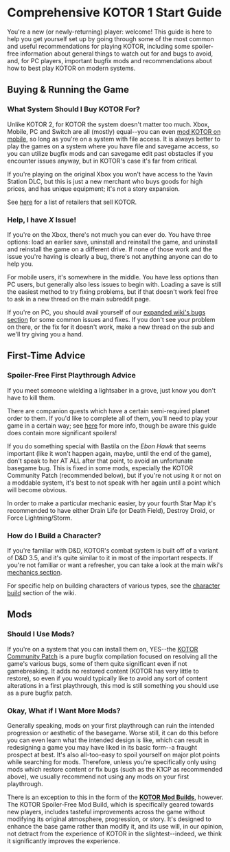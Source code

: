 # Comprehensive KOTOR 1 Start Guide

You're a new (or newly-returning) player: welcome! This guide is here to help you get yourself set up by going through some of the most common and useful recommendations for playing KOTOR, including some spoiler-free information about general things to watch out for and bugs to avoid, and, for PC players, important bugfix mods and recommendations about how to best play KOTOR on modern systems.

## Buying & Running the Game

### What System Should I Buy KOTOR For?

Unlike KOTOR 2, for KOTOR the system doesn't matter too much. Xbox, Mobile, PC and Switch are all (mostly) equal--you can even [mod KOTOR on mobile](https://www.reddit.com/r/kotor/comments/4yvr4z/how_to_mod_your_android_kotor/), so long as you're on a system with file access. It is always better to play the games on a system where you have file and savegame access, so you can utilize bugfix mods and can savegame edit past obstacles if you encounter issues anyway, but in KOTOR's case it's far from critical.

If you're playing on the original Xbox you won't have access to the Yavin Station DLC, but this is just a new merchant who buys goods for high prices, and has unique equipment; it's not a story expansion.

See [here](/buy_the_games/) for a list of retailers that sell KOTOR.

### Help, I have *X* Issue!

If you're on the Xbox, there's not much you can ever do. You have three options: load an earlier save, uninstall and reinstall the game, and uninstall and reinstall the game on a different drive. If none of those work and the issue you're having is clearly a bug, there's not anything anyone can do to help you.

For mobile users, it's somewhere in the middle. You have less options than PC users, but generally also less issues to begin with. Loading a save is still the easiest method to try fixing problems, but if that doesn't work feel free to ask in a new thread on the main subreddit page.

If you're on PC, you should avail yourself of our [expanded wiki's bugs section](/faq/k1.html#Bug_Support) for some common issues and fixes. If you don't see your problem on there, or the fix for it doesn't work, make a new thread on the sub and we'll try giving you a hand.

## First-Time Advice

### Spoiler-Free First Playthrough Advice

If you meet someone wielding a lightsaber in a grove, just know you don't have to kill them.

There are companion quests which have a certain semi-required planet order to them. If you'd like to complete all of them, you'll need to play your game in a certain way; see [here](/faq/k1.html#Is_there_an_optimal_order_in_which_I_should_visit_planets) for more info, though be aware this guide does contain more significant spoilers!

If you do something special with Bastila on the *Ebon Hawk* that seems important (like it won't happen again, maybe, until the end of the game), don't speak to her AT ALL after that point, to avoid an unfortunate basegame bug. This is fixed in some mods, especially the KOTOR Community Patch (recommended below), but if you're not using it or not on a moddable system, it's best to not speak with her again until a point which will become obvious.

In order to make a particular mechanic easier, by your fourth Star Map it's recommended to have either Drain Life (or Death Field), Destroy Droid, or Force Lightning/Storm.

### How do I Build a Character?

If you're familiar with D&D, KOTOR's combat system is built off of a variant of D&D 3.5, and it's quite similar to it in most of the important respects. If you're not familiar or want a refresher, you can take a look at the main wiki's [mechanics section](/faq/k1.html#Mechanics_Questions).

For specific help on building characters of various types, see the [character build](/faq/k1.html#Character_Build_Suggestions) section of the wiki.

## Mods

### Should I Use Mods?

If you're on a system that you can install them on, YES--the [KOTOR Community Patch](https://deadlystream.com/files/file/1258-kotor-1-community-patch/) is a pure bugfix compilation focused on resolving all the game's various bugs, some of them quite significant even if not gamebreaking. It adds no restored content (KOTOR has very little to restore), so even if you would typically like to avoid any sort of content alterations in a first playthrough, this mod is still something you should use as a pure bugfix patch.

### Okay, What if I Want More Mods?

Generally speaking, mods on your first playthrough can ruin the intended progression or aesthetic of the basegame. Worse still, it can do this before you can even learn what the intended design is like, which can result in redesigning a game you may have liked in its basic form--a fraught prospect at best. It's also all-too-easy to spoil yourself on major plot points while searching for mods. Therefore, unless you're specifically only using mods which restore content or fix bugs (such as the K1CP as recommended above), we usually recommend not using any mods on your first playthrough.

There is an exception to this in the form of the **[KOTOR Mod Builds](/modding/mod_builds/)**, however. The KOTOR Spoiler-Free Mod Build, which is specifically geared towards new players, includes tasteful improvements across the game without modifying its original atmosphere, progression, or story. It's designed to enhance the base game rather than modify it, and its use will, in our opinion, not detract from the experience of KOTOR in the slightest--indeed, we think it significantly improves the experience.